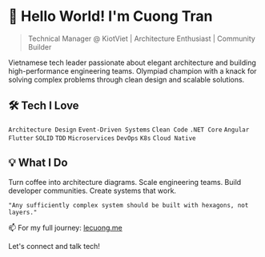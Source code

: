# 👋 Hello World! I'm Cuong Tran

> Technical Manager @ KiotViet | Architecture Enthusiast | Community Builder

Vietnamese tech leader passionate about elegant architecture and building high-performance engineering teams. Olympiad champion with a knack for solving complex problems through clean design and scalable solutions.

## 🛠️ Tech I Love
`Architecture Design` `Event-Driven Systems` `Clean Code` `.NET Core` `Angular` `Flutter` 
`SOLID` `TDD` `Microservices` `DevOps` `K8s` `Cloud Native`

## 💡 What I Do
Turn coffee into architecture diagrams. Scale engineering teams. Build developer communities. Create systems that work.

```
"Any sufficiently complex system should be built with hexagons, not layers."
```

📫 For my full journey: [lecuong.me](https://lecuong.me)

Let's connect and talk tech!